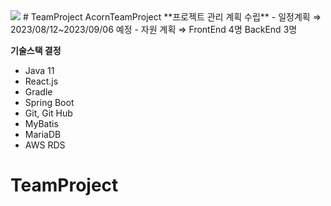 <img src="https://capsule-render.vercel.app/api?type=soft&color=auto&height=200&section=header&text=TeamProject&fontSize=70" />
# TeamProject
AcornTeamProject
**프로젝트 관리 계획 수립**
- 일정계획 ⇒ 2023/08/12~2023/09/06 예정
- 자원 계획 ⇒ FrontEnd 4명 BackEnd 3명

**기술스택 결정**
- Java 11
- React.js
- Gradle
- Spring Boot
- Git, Git Hub
- MyBatis
- MariaDB
- AWS RDS
# TeamProject
